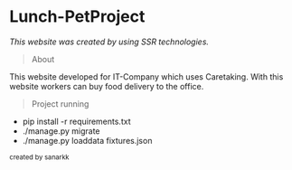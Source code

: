 # Lunch-PetProject
*This website was created by using SSR technologies.*

> About

This website developed for IT-Company which uses Caretaking. With this website workers can buy food delivery to the office.

> Project running

- pip install -r requirements.txt
- ./manage.py migrate
- ./manage.py loaddata fixtures.json

<sup>created by sanarkk</sup>
